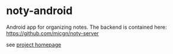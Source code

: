 # noty-android

Android app for organizing notes. 
The backend is contained here: https://github.com/micgn/noty-server

see <a href="http://michaelgnatz.de/noty.html">project homepage</a>

